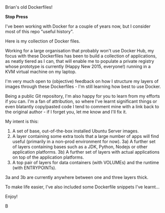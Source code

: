 Brian's old Dockerfiles!

**Stop Press**

I've been working with Docker for a couple of years now, but I consider most of this repo "useful history".

Here is my collection of Docker files.

Working for a large organisation that probably won't use Docker Hub, my focus with these Dockerfiles has been to build a collection of applications, as neatly tiered as I can, that will enable me to populate a private registry whose prototype is currently (Happy New 2015, everyone!) running in a KVM virtual machine on my laptop.

I'm very much open to (objective) feedback on how I structure my layers of images through these Dockerfiles - I'm still learning how best to use Docker.

Being a public Git repository, I'm also happy for you to learn from my efforts if you can. I'm a fan of attribution, so where I've learnt significant things or even blatantly copy/pasted code I tend to comment mine with a link back to the original author - if I forget you, let me know and I'll fix it.

My intent is this:

1)  A set of base, out-of-the-box installed Ubuntu Server images.
2)  A layer containing some extra tools that a large number of apps will find useful (primarily in a non-prod environment for now).
3a) A further set of layers containing bases such as a JDK, Python, Nodejs or other application platforms.
3b) A further set of layers with actual applications on top of the application platforms.
4)  A top pair of layers for data containers (with VOLUMEs) and the runtime (with ENTRYPOINTs).

3a and 3b are currently anywhere between one and three layers thick.

To make life easier, I've also included some Dockerfile snippets I've learnt...

Enjoy!

B
